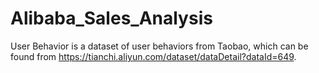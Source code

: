 # Alibaba_Sales_Analysis
User Behavior is a dataset of user behaviors from Taobao, which can be found from https://tianchi.aliyun.com/dataset/dataDetail?dataId=649.
